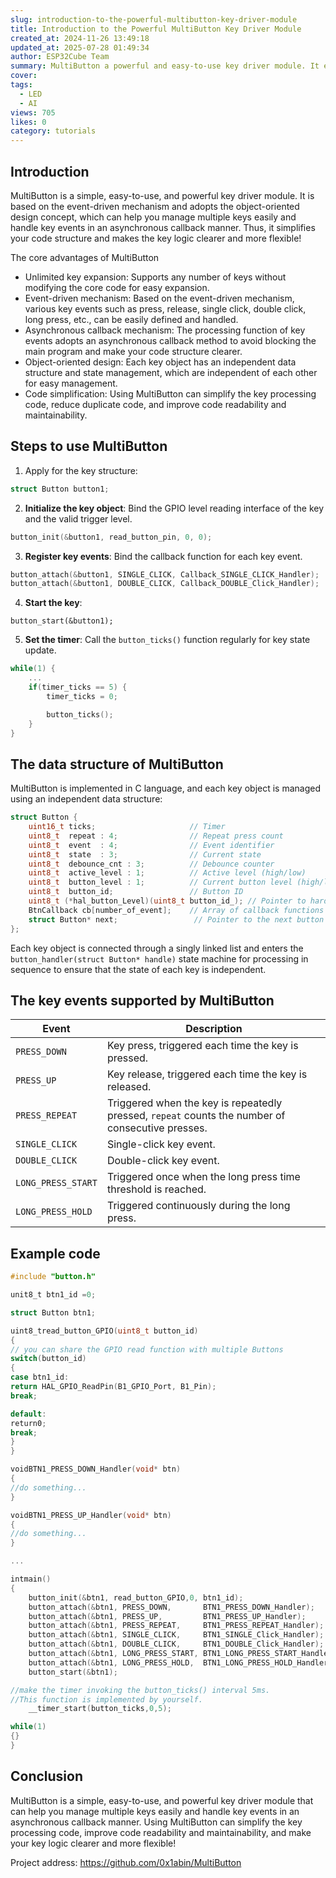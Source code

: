 ```yaml
---
slug: introduction-to-the-powerful-multibutton-key-driver-module
title: Introduction to the Powerful MultiButton Key Driver Module
created_at: 2024-11-26 13:49:18
updated_at: 2025-07-28 01:49:34
author: ESP32Cube Team
summary: MultiButton a powerful and easy-to-use key driver module. It explains its core advantages, usage steps, data structure, supported events, and provides example code.
cover:
tags:
  - LED
  - AI
views: 705
likes: 0
category: tutorials
---
```


## Introduction

MultiButton is a simple, easy-to-use, and powerful key driver module. It is based on the event-driven mechanism and adopts the object-oriented design concept, which can help you manage multiple keys easily and handle key events in an asynchronous callback manner. Thus, it simplifies your code structure and makes the key logic clearer and more flexible!

The core advantages of MultiButton

- Unlimited key expansion: Supports any number of keys without modifying the core code for easy expansion.
- Event-driven mechanism: Based on the event-driven mechanism, various key events such as press, release, single click, double click, long press, etc., can be easily defined and handled.
- Asynchronous callback mechanism: The processing function of key events adopts an asynchronous callback method to avoid blocking the main program and make your code structure clearer.
- Object-oriented design: Each key object has an independent data structure and state management, which are independent of each other for easy management.
- Code simplification: Using MultiButton can simplify the key processing code, reduce duplicate code, and improve code readability and maintainability.

## Steps to use MultiButton

1. Apply for the key structure:

```c
struct Button button1;
```

2. **Initialize the key object**: Bind the GPIO level reading interface of the key and the valid trigger level.

```c
button_init(&button1, read_button_pin, 0, 0);
```

3. **Register key events**: Bind the callback function for each key event.

```c
button_attach(&button1, SINGLE_CLICK, Callback_SINGLE_CLICK_Handler);
button_attach(&button1, DOUBLE_CLICK, Callback_DOUBLE_Click_Handler);
```

4. **Start the key**:

```
button_start(&button1);
```

5. **Set the timer**: Call the `button_ticks()` function regularly for key state update.

```c
while(1) {
    ...
    if(timer_ticks == 5) {
        timer_ticks = 0;

        button_ticks();
    }
}
```

## The data structure of MultiButton

MultiButton is implemented in C language, and each key object is managed using an independent data structure:

```c
struct Button {
    uint16_t ticks;                     // Timer
    uint8_t  repeat : 4;                // Repeat press count
    uint8_t  event  : 4;                // Event identifier
    uint8_t  state  : 3;                // Current state
    uint8_t  debounce_cnt : 3;          // Debounce counter
    uint8_t  active_level : 1;          // Active level (high/low)
    uint8_t  button_level : 1;          // Current button level (high/low)
    uint8_t  button_id;                 // Button ID
    uint8_t (*hal_button_Level)(uint8_t button_id_); // Pointer to hardware button level function
    BtnCallback cb[number_of_event];    // Array of callback functions for button events
    struct Button* next;                 // Pointer to the next button in the linked list
};

```

Each key object is connected through a singly linked list and enters the `button_handler(struct Button* handle)` state machine for processing in sequence to ensure that the state of each key is independent.

## The key events supported by MultiButton

| Event              | Description                                                                                      |
| ------------------ | ------------------------------------------------------------------------------------------------ |
| `PRESS_DOWN`       | Key press, triggered each time the key is pressed.                                               |
| `PRESS_UP`         | Key release, triggered each time the key is released.                                            |
| `PRESS_REPEAT`     | Triggered when the key is repeatedly pressed, `repeat` counts the number of consecutive presses. |
| `SINGLE_CLICK`     | Single-click key event.                                                                          |
| `DOUBLE_CLICK`     | Double-click key event.                                                                          |
| `LONG_PRESS_START` | Triggered once when the long press time threshold is reached.                                    |
| `LONG_PRESS_HOLD`  | Triggered continuously during the long press.                                                    |

## Example code

```c
#include "button.h"

unit8_t btn1_id =0;

struct Button btn1;

uint8_tread_button_GPIO(uint8_t button_id)
{
// you can share the GPIO read function with multiple Buttons
switch(button_id)
{
case btn1_id:
return HAL_GPIO_ReadPin(B1_GPIO_Port, B1_Pin);
break;

default:
return0;
break;
}
}

voidBTN1_PRESS_DOWN_Handler(void* btn)
{
//do something...
}

voidBTN1_PRESS_UP_Handler(void* btn)
{
//do something...
}

...

intmain()
{
    button_init(&btn1, read_button_GPIO,0, btn1_id);
    button_attach(&btn1, PRESS_DOWN,       BTN1_PRESS_DOWN_Handler);
    button_attach(&btn1, PRESS_UP,         BTN1_PRESS_UP_Handler);
    button_attach(&btn1, PRESS_REPEAT,     BTN1_PRESS_REPEAT_Handler);
    button_attach(&btn1, SINGLE_CLICK,     BTN1_SINGLE_Click_Handler);
    button_attach(&btn1, DOUBLE_CLICK,     BTN1_DOUBLE_Click_Handler);
    button_attach(&btn1, LONG_PRESS_START, BTN1_LONG_PRESS_START_Handler);
    button_attach(&btn1, LONG_PRESS_HOLD,  BTN1_LONG_PRESS_HOLD_Handler);
    button_start(&btn1);

//make the timer invoking the button_ticks() interval 5ms.
//This function is implemented by yourself.
    __timer_start(button_ticks,0,5);

while(1)
{}
}
```

## Conclusion

MultiButton is a simple, easy-to-use, and powerful key driver module that can help you manage multiple keys easily and handle key events in an asynchronous callback manner. Using MultiButton can simplify the key processing code, improve code readability and maintainability, and make your key logic clearer and more flexible!

Project address: https://github.com/0x1abin/MultiButton

